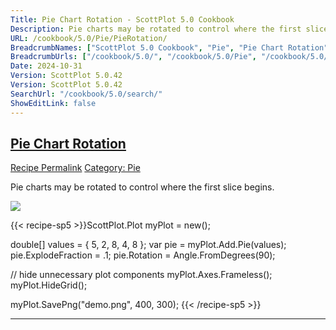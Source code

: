 ```yaml
---
Title: Pie Chart Rotation - ScottPlot 5.0 Cookbook
Description: Pie charts may be rotated to control where the first slice begins.
URL: /cookbook/5.0/Pie/PieRotation/
BreadcrumbNames: ["ScottPlot 5.0 Cookbook", "Pie", "Pie Chart Rotation"]
BreadcrumbUrls: ["/cookbook/5.0/", "/cookbook/5.0/Pie", "/cookbook/5.0/Pie/PieRotation"]
Date: 2024-10-31
Version: ScottPlot 5.0.42
Version: ScottPlot 5.0.42
SearchUrl: "/cookbook/5.0/search/"
ShowEditLink: false
---
```



<h2 style='border-bottom: 0;'><a href='/cookbook/5.0/Pie/PieRotation'>Pie Chart Rotation</a></h2>

<div class="d-flex mb-2">
<a class="btn btn-sm btn-primary me-1" href="/cookbook/5.0/Pie/PieRotation">Recipe Permalink</a>
<a class="btn btn-sm btn-success me-1" href="/cookbook/5.0/Pie">Category: Pie</a>
</div>

Pie charts may be rotated to control where the first slice begins.

[![](/cookbook/5.0/images/PieRotation.png?241031194635)](/cookbook/5.0/images/PieRotation.png?241031194635)

{{< recipe-sp5 >}}ScottPlot.Plot myPlot = new();

double[] values = { 5, 2, 8, 4, 8 };
var pie = myPlot.Add.Pie(values);
pie.ExplodeFraction = .1;
pie.Rotation = Angle.FromDegrees(90);

// hide unnecessary plot components
myPlot.Axes.Frameless();
myPlot.HideGrid();

myPlot.SavePng("demo.png", 400, 300);
{{< /recipe-sp5 >}}

<hr class='my-5 invisible'>


